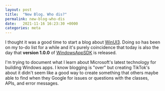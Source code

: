 ```yaml
---
layout: post
title:  "New Blog. Who dis?"
permalink: new-blog-who-dis
date:   2021-11-16 16:23:30 +0000
categories: meta
---
```

I thought it was a good time to start a blog about [WinUI3][winui-docs]. Doing so has been on my to-do list for a while and it's purely coincidence that today is also the day that **version 1.0.0** of [WindowsAppSDK][was-gh] is released.

I'm trying to document what I learn about Microsoft's latest technology for building Windows apps. I know blogging is "over" but creating TikTok's about it didn't seem like a good way to create something that others maybe able to find when they Google for issues or questions with the classes, APIs, and error messages.

[winui-docs]: https://docs.microsoft.com/en-us/windows/apps/winui/
[was-gh]: https://github.com/microsoft/WindowsAppSDK
